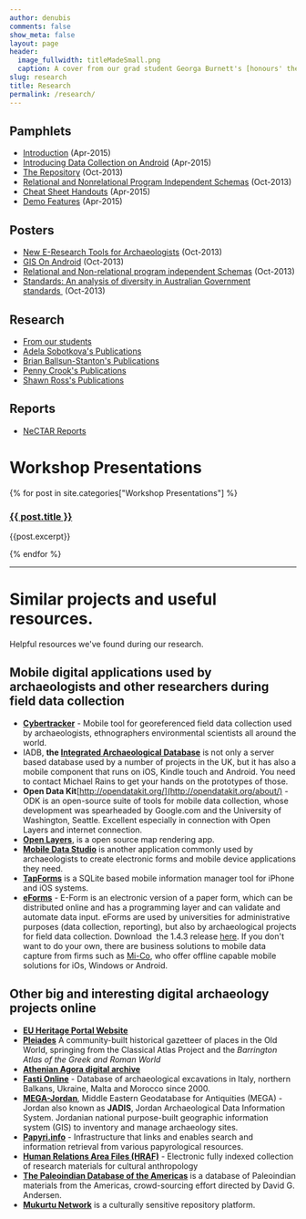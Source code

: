 ```yaml
---
author: denubis
comments: false
show_meta: false
layout: page
header:
  image_fullwidth: titleMadeSmall.png
  caption: A cover from our grad student Georga Burnett's [honours' thesis.](https://www.fedarch.org/studentResearch/GeorgiaBurnett/GEORGIA%20COMPLETE%20FINAL.pdf)
slug: research
title: Research
permalink: /research/
---
```


<a name="posters"/>

## Pamphlets

* [Introduction](https://www.fedarch.org/resources/introPamphlet.pdf) (Apr-2015)
* [Introducing Data Collection on Android](https://www.fedarch.org/resources/mobilePamphlet.pdf) (Apr-2015)
* [The Repository](http://www.fedarch.org/wordpress/wp-content/uploads//2013/03/imposeRepoPamphlet.pdf) (Oct-2013)
* [Relational and Nonrelational Program Independent Schemas](http://www.fedarch.org/wordpress/wp-content/uploads//2013/03/imposeBrianPamphlet.pdf) (Oct-2013)
* [Cheat Sheet Handouts](https://www.fedarch.org/resources/handouts.pdf) (Apr-2015)
* [Demo Features](https://www.fedarch.org/resources/demoFeatures.pdf) (Apr-2015)


## Posters

* [New E-Research Tools for Archaeologists](http://fedarch.org/pdf/ShawnPoster.pdf) (Oct-2013)
* [GIS On Android](http://www.fedarch.org/wordpress/wp-content/uploads//2013/03/AdelaPoster.pdf) (Oct-2013)
* [Relational and Non-relational program independent Schemas](http://www.fedarch.org/wordpress/wp-content/uploads//2013/03/BrianPoster.pdf) (Oct-2013)
* [Standards: An analysis of diversity in Australian Government standards ](http://www.fedarch.org/wordpress/wp-content/uploads//2013/07/CAAPoster_StandardsLR.pdf) (Oct-2013)


<a name="research"/>

## Research

* [From our students](https://www.fedarch.org/studentResearch/)
* [Adela Sobotkova's Publications](https://mq.academia.edu/AdelaSobotkova)
* [Brian Ballsun-Stanton's Publications](https://mq.academia.edu/BrianBallsunStanton)
* [Penny Crook's Publications](https://latrobe.academia.edu/PennyCrook)
* [Shawn Ross's Publications](http://mq.academia.edu/ShawnARoss)

## Reports

* [NeCTAR Reports](project-reports/)


<a name="workshop"/>

# Workshop Presentations

{% for post in site.categories["Workshop Presentations"] %}
<h3><a href="{{ site.url }}{{ site.baseurl }}{{ post.url }}">{{ post.title }}</a></h3>
<p>
{{post.excerpt}}
</p>
{% endfor %}

* * *


<a name="links"/>

# Similar projects and useful resources.

Helpful resources we've found during our research.

## Mobile digital applications used by archaeologists and other researchers during field data collection

* [**Cybertracker**](http://cybertracker.org/) - Mobile tool for georeferenced field data collection used by archaeologists, ethnographers environmental scientists all around the world.
* IADB, **the [Integrated Archaeological Database](http://www.iadb.org.uk/)** is not only a server based database used by a number of projects in the UK, but it has also a mobile component that runs on iOS, Kindle touch and Android. You need to contact Michael Rains to get your hands on the prototypes of those.
* **Open Data Kit**[http://opendatakit.org/](http://opendatakit.org/about/) - ODK is an open-source suite of tools for mobile data collection, whose development was spearheaded by Google.com and the University of Washington, Seattle. Excellent especially in connection with Open Layers and internet connection.
* **[Open Layers](http://openlayers.org/)**, is a open source map rendering app.
* [**Mobile Data Studio**](http://www.creativitycorp.com/mds/) is another application commonly used by archaeologists to create electronic forms and mobile device applications they need.
* [**TapForms**](http://www.tapforms.com/) is a SQLite based mobile information manager tool for iPhone and iOS systems.
* [**eForms**](http://wiki.modxcms.com/index.php/EForm) - E-Form is an electronic version of a paper form, which can be distributed online and has a programming layer and can validate and automate data input. eForms are used by universities for administrative purposes (data collection, reporting), but also by archaeological projects for field data collection. Download  the 1.4.3 release [here](http://modx.com/extras/package/eform). If you don't want to do your own, there are business solutions to mobile data capture from firms such as [Mi-Co](http://www.mi-corporation.com/mobile-data-capture/), who offer offline capable mobile solutions for iOs, Windows or Android. 

## Other big and interesting digital archaeology projects online

* [**EU Heritage Portal Website**](http://www.heritageportal.eu/index.php?option=com_content&view=article&am)
* [**Pleiades**](http://pleiades.stoa.org/) A community-built historical gazetteer of places in the Old World, springing from the Classical Atlas Project and the _Barrington Atlas of the Greek and Roman World_ 
* [**Athenian Agora digital archive**](http://www.agathe.gr/research?v=list&q=&sort=&t=publication)
* [**Fasti Online**](http://www.fastionline.org/) - Database of archaeological excavations in Italy, northern Balkans, Ukraine, Malta and Morocco since 2000. 
* [**MEGA-Jordan**](http://www.megajordan.org/), Middle Eastern Geodatabase for Antiquities (MEGA) - Jordan also known as **JADIS**, Jordan Archaeological Data Information System. Jordanian national purpose-built geographic information system (GIS) to inventory and manage archaeology sites. 
* [**Papyri.info**](http://papyri.info/) - Infrastructure that links and enables search and information retrieval from various papyrological resources. 
* [**Human Relations Area Files (HRAF)**](http://www.yale.edu/hraf/about.htm)  - Electronic fully indexed collection of research materials for cultural anthropology 
* [**The Paleoindian Database of the Americas**](http://pidba.utk.edu/) is a database of Paleoindian materials from the Americas, crowd-sourcing effort directed by David G. Andersen. 
* [**Mukurtu Network**](http://mukurtu.net) is a culturally sensitive repository platform.
